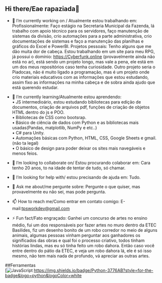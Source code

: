 ## Hi there/Eae rapaziada👋

- 🔭 I’m currently working on / Atualmente estou trabalhando em:
Profissionalmente:
  Faço estágio na Secretaria Municipal da Fazenda, lá trabalho com apoio técnico para os servidores, faço manutenção de sistemas da divisão, crio automações para a parte administrativa, crio documentações de sistemas e faço a manutenção das planilhas e gráficos do Excel e PowerBI.
Projetos pessoais:
  Tenho alguns que me dão muita dor de cabeça. Estou trabalhando em um site para meu RPG, já possui o dominio: https://Cyberfunk.online (provavelmente ainda não está no ar), está sendo um projeto longo, mas vale a pena, ele está em um dos meus repositórios caso tenha curiosidade. 
  Outro projeto seria o Piadocas, não é muito ligado a programação, mas é um projeto onde crio materiais educativos com as informações que estou estudando, assim fixo as informações na minha cabeça e de sobra ainda ajudo que está querendo estudar. 

- 🌱 I’m currently learning/Atualmente estou aprendendo:<br />
  • JS intermedioário, estou estudando bibliotecas para edição de documentos, criação de arquivos pdf, funções de criação de objetos HTML dentro do js e POO.<br />
  • Bibliotecas de CSS como bootsrap.<br />
  • Básico de ciência de dados com Python e as bibliotecas mais usadas(Pandas, matplotlib, NumPy e etc..)<br />
  • C# para Unity.<br />
  • Automações básicas com Python, HTML, CSS, Google Sheets e gmail. (não ta legal)<br />
  • O básico de design para poder deixar os sites mais navegáveis e menos feios.<br />

- 👯 I’m looking to collaborate on/ Estou procurando colaborar em:
  Cara tenho 20 anos, to na idade de tentar de tudo, só chamar.
- 🤔 I’m looking for help with/ estou precisando de ajuda em:
  Tudo.
- 💬 Ask me about/me pergunte sobre:
  Pergunte o que quiser, mas provavelmente eu não sei, mas pode pergunta.
- 📫 How to reach me/Como entrar em contato comigo:
E-mail:tpsworkdev@gmail.com
- ⚡ Fun fact/Fato engraçado:
Ganhei um concurso de artes no ensino médio, fui um dos responsáveis por fazer artes no muro dentro da ETEC Basilides, fiz um desenho bonito de um robo corredor no meio de alguns animais, algumas pessoas vinham perguntar aos ganhadores os significados das obras e qual foi o processo criativo, todos tinham histórias lindas, mas eu só tinha feito um robo dahora. Então caso você entre dentro do pátio da ETEC, e veja um robo dahora lá, ele é só isso mesmo, não tem mais nada de profundo, vá apreciar as outras artes.

##Ferramentas<br>
[![JavaScript](https://img.shields.io/badge/C%23-239120?style=for-the-badge&logo=c-sharp&logoColor=white)
https://img.shields.io/badge/Python-3776AB?style=for-the-badge&logo=python&logoColor=white
